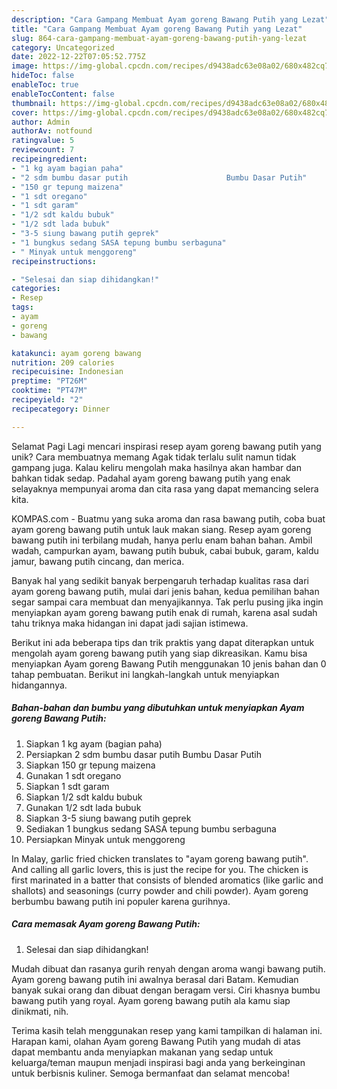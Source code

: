 ```yaml
---
description: "Cara Gampang Membuat Ayam goreng Bawang Putih yang Lezat"
title: "Cara Gampang Membuat Ayam goreng Bawang Putih yang Lezat"
slug: 864-cara-gampang-membuat-ayam-goreng-bawang-putih-yang-lezat
category: Uncategorized
date: 2022-12-22T07:05:52.775Z
image: https://img-global.cpcdn.com/recipes/d9438adc63e08a02/680x482cq70/ayam-goreng-bawang-putih-foto-resep-utama.jpg
hideToc: false
enableToc: true
enableTocContent: false
thumbnail: https://img-global.cpcdn.com/recipes/d9438adc63e08a02/680x482cq70/ayam-goreng-bawang-putih-foto-resep-utama.jpg
cover: https://img-global.cpcdn.com/recipes/d9438adc63e08a02/680x482cq70/ayam-goreng-bawang-putih-foto-resep-utama.jpg
author: Admin
authorAv: notfound
ratingvalue: 5
reviewcount: 7
recipeingredient:
- "1 kg ayam bagian paha"
- "2 sdm bumbu dasar putih                      Bumbu Dasar Putih"
- "150 gr tepung maizena"
- "1 sdt oregano"
- "1 sdt garam"
- "1/2 sdt kaldu bubuk"
- "1/2 sdt lada bubuk"
- "3-5 siung bawang putih geprek"
- "1 bungkus sedang SASA tepung bumbu serbaguna"
- " Minyak untuk menggoreng"
recipeinstructions:

- "Selesai dan siap dihidangkan!"
categories:
- Resep
tags:
- ayam
- goreng
- bawang

katakunci: ayam goreng bawang 
nutrition: 209 calories
recipecuisine: Indonesian
preptime: "PT26M"
cooktime: "PT47M"
recipeyield: "2"
recipecategory: Dinner

---
```



Selamat Pagi Lagi mencari inspirasi resep ayam goreng bawang putih yang unik? Cara membuatnya memang Agak tidak terlalu sulit namun tidak gampang juga. Kalau keliru mengolah maka hasilnya akan hambar dan bahkan tidak sedap. Padahal ayam goreng bawang putih yang enak selayaknya mempunyai aroma dan cita rasa yang dapat memancing selera kita.


KOMPAS.com - Buatmu yang suka aroma dan rasa bawang putih, coba buat ayam goreng bawang putih untuk lauk makan siang. Resep ayam goreng bawang putih ini terbilang mudah, hanya perlu enam bahan bahan. Ambil wadah, campurkan ayam, bawang putih bubuk, cabai bubuk, garam, kaldu jamur, bawang putih cincang, dan merica.

Banyak hal yang sedikit banyak berpengaruh terhadap kualitas rasa dari ayam goreng bawang putih, mulai dari jenis bahan, kedua pemilihan bahan segar sampai cara membuat dan menyajikannya. Tak perlu pusing jika ingin menyiapkan ayam goreng bawang putih enak di rumah, karena asal sudah tahu triknya maka hidangan ini dapat jadi sajian istimewa.


Berikut ini ada beberapa tips dan trik praktis yang dapat diterapkan untuk mengolah ayam goreng bawang putih yang siap dikreasikan. Kamu bisa menyiapkan Ayam goreng Bawang Putih menggunakan 10 jenis bahan dan 0 tahap pembuatan. Berikut ini langkah-langkah untuk menyiapkan hidangannya.

<!--inarticleads1-->

##### Bahan-bahan dan bumbu yang dibutuhkan untuk menyiapkan Ayam goreng Bawang Putih:

1. Siapkan 1 kg ayam (bagian paha)
1. Persiapkan 2 sdm bumbu dasar putih                      Bumbu Dasar Putih
1. Siapkan 150 gr tepung maizena
1. Gunakan 1 sdt oregano
1. Siapkan 1 sdt garam
1. Siapkan 1/2 sdt kaldu bubuk
1. Gunakan 1/2 sdt lada bubuk
1. Siapkan 3-5 siung bawang putih geprek
1. Sediakan 1 bungkus sedang SASA tepung bumbu serbaguna
1. Persiapkan  Minyak untuk menggoreng


In Malay, garlic fried chicken translates to &#34;ayam goreng bawang putih&#34;. And calling all garlic lovers, this is just the recipe for you. The chicken is first marinated in a batter that consists of blended aromatics (like garlic and shallots) and seasonings (curry powder and chili powder). Ayam goreng berbumbu bawang putih ini populer karena gurihnya. 

<!--inarticleads2-->

##### Cara memasak Ayam goreng Bawang Putih:


1. Selesai dan siap dihidangkan!

Mudah dibuat dan rasanya gurih renyah dengan aroma wangi bawang putih. Ayam goreng bawang putih ini awalnya berasal dari Batam. Kemudian banyak sukai orang dan dibuat dengan beragam versi. Ciri khasnya bumbu bawang putih yang royal. Ayam goreng bawang putih ala kamu siap dinikmati, nih. 

Terima kasih telah menggunakan resep yang kami tampilkan di halaman ini. Harapan kami, olahan Ayam goreng Bawang Putih yang mudah di atas dapat membantu anda menyiapkan makanan yang sedap untuk keluarga/teman maupun menjadi inspirasi bagi anda yang berkeinginan untuk berbisnis kuliner. Semoga bermanfaat dan selamat mencoba!
